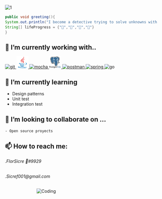 ![1](https://github.com/blumerDev/BlumerDev/assets/69441694/f2a4b3b1-8f4c-43fe-a706-f096f9feb593)


````java
public void greeting(){
System.out.println("I become a detective trying to solve unknowns with logic and my best tool... my computer")
String[] lifeProgress = {"🫘","🍃","🌱","🌳"}
}
````
## 🔭 I’m currently working with..
<p align="left"> <a href="https://www.figma.com/" target="_blank" rel="noreferrer"> <a href="https://git-scm.com/" target="_blank" rel="noreferrer"> <img src="https://www.vectorlogo.zone/logos/git-scm/git-scm-icon.svg" alt="git" width="40" height="40"/> </a> <a href="https://www.java.com" target="_blank" rel="noreferrer"> <img src="https://raw.githubusercontent.com/devicons/devicon/master/icons/java/java-original.svg" alt="java" width="40" height="40"/> </a> <a href="https://mochajs.org" target="_blank" rel="noreferrer"> <img src="https://www.vectorlogo.zone/logos/mochajs/mochajs-icon.svg" alt="mocha" width="40" height="40"/> </a> <a href="https://www.postgresql.org" target="_blank" rel="noreferrer"> <img src="https://raw.githubusercontent.com/devicons/devicon/master/icons/postgresql/postgresql-original-wordmark.svg" alt="postgresql" width="40" height="40"/> </a> <a href="https://postman.com" target="_blank" rel="noreferrer"> <img src="https://www.vectorlogo.zone/logos/getpostman/getpostman-icon.svg" alt="postman" width="40" height="40"/> </a> <a href="https://spring.io/" target="_blank" rel="noreferrer"> <img src="https://www.vectorlogo.zone/logos/springio/springio-icon.svg" alt="spring" width="40" height="40"/> </a> <a target="_blank" rel="noreferrer"> <img src="https://www.vectorlogo.zone/logos/golang/golang-icon.svg" alt="go" width="40" height="40"/> </a></p>


             
<!--## Some of the technologies I have worked with --->
             


## 🌱 I’m currently learning 
  - Design patterns
  - Unit test 
  - Integration test 
  

## 👯 I’m looking to collaborate on ...
    - Open source proyects
    
    


## 📫 How to reach me: 
  
 <h6>.FlorSicre 🍪#9929 </h6>
 <h6> .Sicref001@gmail.com </h6>
  
<img align="right" alt="Coding" width="400" src="https://media.giphy.com/media/L1R1tvI9svkIWwpVYr/giphy.gif">




<!--
**Florenciasicre/Florenciasicre** is a ✨ _special_ ✨ repository because its `README.md` (this file) appears on your GitHub profile.

Here are some ideas to get you started:

- 🔭 I’m currently working on ...
- 🌱 I’m currently learning ...
- 👯 I’m looking to collaborate on ...
- 🤔 I’m looking for help with ...
- 💬 Ask me about ...
- 📫 How to reach me: ...
- 😄 Pronouns: ...
- ⚡ Fun fact: ...
-->
